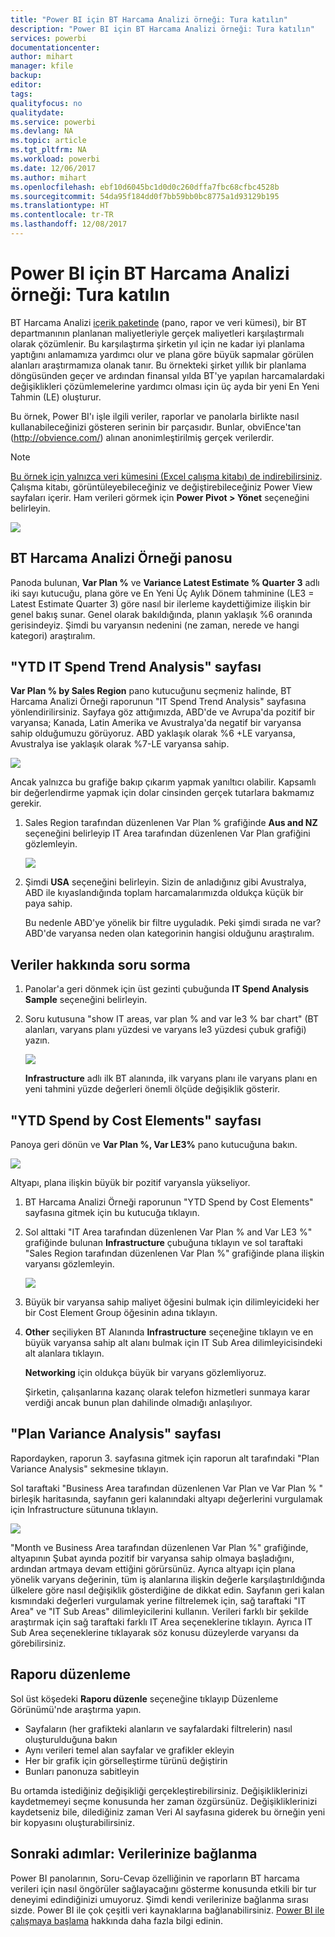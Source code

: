 ```yaml
---
title: "Power BI için BT Harcama Analizi örneği: Tura katılın"
description: "Power BI için BT Harcama Analizi örneği: Tura katılın"
services: powerbi
documentationcenter: 
author: mihart
manager: kfile
backup: 
editor: 
tags: 
qualityfocus: no
qualitydate: 
ms.service: powerbi
ms.devlang: NA
ms.topic: article
ms.tgt_pltfrm: NA
ms.workload: powerbi
ms.date: 12/06/2017
ms.author: mihart
ms.openlocfilehash: ebf10d6045bc1d0d0c260dffa7fbc68cfbc4528b
ms.sourcegitcommit: 54da95f184dd0f7bb59bb0bc8775a1d93129b195
ms.translationtype: HT
ms.contentlocale: tr-TR
ms.lasthandoff: 12/08/2017
---
```

# <a name="it-spend-analysis-sample-for-power-bi-take-a-tour"></a>Power BI için BT Harcama Analizi örneği: Tura katılın
BT Harcama Analizi [içerik paketinde](service-organizational-content-pack-introduction.md) (pano, rapor ve veri kümesi), bir BT departmanının planlanan maliyetleriyle gerçek maliyetleri karşılaştırmalı olarak çözümlenir. Bu karşılaştırma şirketin yıl için ne kadar iyi planlama yaptığını anlamamıza yardımcı olur ve plana göre büyük sapmalar görülen alanları araştırmamıza olanak tanır. Bu örnekteki şirket yıllık bir planlama döngüsünden geçer ve ardından finansal yılda BT'ye yapılan harcamalardaki değişiklikleri çözümlemelerine yardımcı olması için üç ayda bir yeni En Yeni Tahmin (LE) oluşturur.

Bu örnek, Power BI'ı işle ilgili veriler, raporlar ve panolarla birlikte nasıl kullanabileceğinizi gösteren serinin bir parçasıdır. Bunlar, obviEnce'tan (<http://obvience.com/>) alınan anonimleştirilmiş gerçek verilerdir.

>[!Note] 
[Bu örnek için yalnızca veri kümesini (Excel çalışma kitabı) de indirebilirsiniz](http://go.microsoft.com/fwlink/?LinkId=529783). Çalışma kitabı, görüntüleyebileceğiniz ve değiştirebileceğiniz Power View sayfaları içerir. Ham verileri görmek için **Power Pivot > Yönet** seçeneğini belirleyin.

![](media/sample-it-spend/it1.png)

## <a name="the-it-spend-analysis-sample-dashboard"></a>BT Harcama Analizi Örneği panosu
Panoda bulunan, **Var Plan %** ve **Variance Latest Estimate % Quarter 3** adlı iki sayı kutucuğu, plana göre ve En Yeni Üç Aylık Dönem tahminine (LE3 = Latest Estimate Quarter 3) göre nasıl bir ilerleme kaydettiğimize ilişkin bir genel bakış sunar. Genel olarak bakıldığında, planın yaklaşık %6 oranında gerisindeyiz. Şimdi bu varyansın nedenini (ne zaman, nerede ve hangi kategori) araştıralım.

## <a name="ytd-it-spend-trend-analysis-page"></a>"YTD IT Spend Trend Analysis" sayfası
**Var Plan % by Sales Region** pano kutucuğunu seçmeniz halinde, BT Harcama Analizi Örneği raporunun "IT Spend Trend Analysis" sayfasına yönlendirilirsiniz. Sayfaya göz attığımızda, ABD'de ve Avrupa'da pozitif bir varyansa; Kanada, Latin Amerika ve Avustralya'da negatif bir varyansa sahip olduğumuzu görüyoruz. ABD yaklaşık olarak %6 +LE varyansa, Avustralya ise yaklaşık olarak %7-LE varyansa sahip.

![](media/sample-it-spend/it2.png)

Ancak yalnızca bu grafiğe bakıp çıkarım yapmak yanıltıcı olabilir. Kapsamlı bir değerlendirme yapmak için dolar cinsinden gerçek tutarlara bakmamız gerekir.

1. Sales Region tarafından düzenlenen Var Plan % grafiğinde **Aus and NZ** seçeneğini belirleyip IT Area tarafından düzenlenen Var Plan grafiğini gözlemleyin. 
   
   ![](media/sample-it-spend/it3.png)
2. Şimdi **USA** seçeneğini belirleyin. Sizin de anladığınız gibi Avustralya, ABD ile kıyaslandığında toplam harcamalarımızda oldukça küçük bir paya sahip.
   
    Bu nedenle ABD'ye yönelik bir filtre uyguladık. Peki şimdi sırada ne var? ABD'de varyansa neden olan kategorinin hangisi olduğunu araştıralım.

## <a name="ask-questions-of-the-data"></a>Veriler hakkında soru sorma
1. Panolar'a geri dönmek için üst gezinti çubuğunda **IT Spend Analysis Sample** seçeneğini belirleyin.
2. Soru kutusuna "show IT areas, var plan % and var le3 % bar chart" (BT alanları, varyans planı yüzdesi ve varyans le3 yüzdesi çubuk grafiği) yazın.
   
   ![](media/sample-it-spend/it4.png) 
   
   **Infrastructure** adlı ilk BT alanında, ilk varyans planı ile varyans planı en yeni tahmini yüzde değerleri önemli ölçüde değişiklik gösterir.

## <a name="ytd-spend-by-cost-elements-page"></a>"YTD Spend by Cost Elements" sayfası
Panoya geri dönün ve **Var Plan %, Var LE3%** pano kutucuğuna bakın.

![](media/sample-it-spend/it5.png)

Altyapı, plana ilişkin büyük bir pozitif varyansla yükseliyor.

1. BT Harcama Analizi Örneği raporunun "YTD Spend by Cost Elements" sayfasına gitmek için bu kutucuğa tıklayın.
2. Sol alttaki "IT Area tarafından düzenlenen Var Plan % and Var LE3 %" grafiğinde bulunan **Infrastructure** çubuğuna tıklayın ve sol taraftaki "Sales Region tarafından düzenlenen Var Plan %" grafiğinde plana ilişkin varyansı gözlemleyin.
   
    ![](media/sample-it-spend/it6.png)
3. Büyük bir varyansa sahip maliyet öğesini bulmak için dilimleyicideki her bir Cost Element Group öğesinin adına tıklayın.
4. **Other** seçiliyken BT Alanında **Infrastructure** seçeneğine tıklayın ve en büyük varyansa sahip alt alanı bulmak için IT Sub Area dilimleyicisindeki alt alanlara tıklayın.  
   
   **Networking** için oldukça büyük bir varyans gözlemliyoruz.
   
   Şirketin, çalışanlarına kazanç olarak telefon hizmetleri sunmaya karar verdiği ancak bunun plan dahilinde olmadığı anlaşılıyor. 

## <a name="plan-variance-analysis-page"></a>"Plan Variance Analysis" sayfası
Rapordayken, raporun 3. sayfasına gitmek için raporun alt tarafındaki "Plan Variance Analysis" sekmesine tıklayın.

Sol taraftaki "Business Area tarafından düzenlenen Var Plan ve Var Plan % " birleşik haritasında, sayfanın geri kalanındaki altyapı değerlerini vurgulamak için Infrastructure sütununa tıklayın.

![](media/sample-it-spend/it7.png)

"Month ve Business Area tarafından düzenlenen Var Plan %" grafiğinde, altyapının Şubat ayında pozitif bir varyansa sahip olmaya başladığını, ardından artmaya devam ettiğini görürsünüz. Ayrıca altyapı için plana yönelik varyans değerinin, tüm iş alanlarına ilişkin değerle karşılaştırıldığında ülkelere göre nasıl değişiklik gösterdiğine de dikkat edin. Sayfanın geri kalan kısmındaki değerleri vurgulamak yerine filtrelemek için, sağ taraftaki "IT Area" ve "IT Sub Areas" dilimleyicilerini kullanın. Verileri farklı bir şekilde araştırmak için sağ taraftaki farklı IT Area seçeneklerine tıklayın. Ayrıca IT Sub Area seçeneklerine tıklayarak söz konusu düzeylerde varyansı da görebilirsiniz.

## <a name="edit-the-report"></a>Raporu düzenleme
Sol üst köşedeki **Raporu düzenle** seçeneğine tıklayıp Düzenleme Görünümü'nde araştırma yapın.

* Sayfaların (her grafikteki alanların ve sayfalardaki filtrelerin) nasıl oluşturulduğuna bakın
* Aynı verileri temel alan sayfalar ve grafikler ekleyin
* Her bir grafik için görselleştirme türünü değiştirin
* Bunları panonuza sabitleyin

Bu ortamda istediğiniz değişikliği gerçekleştirebilirsiniz. Değişikliklerinizi kaydetmemeyi seçme konusunda her zaman özgürsünüz. Değişikliklerinizi kaydetseniz bile, dilediğiniz zaman Veri Al sayfasına giderek bu örneğin yeni bir kopyasını oluşturabilirsiniz.

## <a name="next-steps-connect-to-your-data"></a>Sonraki adımlar: Verilerinize bağlanma
Power BI panolarının, Soru-Cevap özelliğinin ve raporların BT harcama verileri için nasıl öngörüler sağlayacağını gösterme konusunda etkili bir tur deneyimi edindiğinizi umuyoruz. Şimdi kendi verilerinize bağlanma sırası sizde. Power BI ile çok çeşitli veri kaynaklarına bağlanabilirsiniz. [Power BI ile çalışmaya başlama](service-get-started.md) hakkında daha fazla bilgi edinin.

